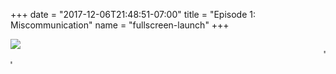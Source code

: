 +++
date = "2017-12-06T21:48:51-07:00"
title = "Episode 1: Miscommunication"
name = "fullscreen-launch"
+++

<div id="fullscreen-launch-content" class="center-page no-nav">
  <div class="inner">
    <div class="rounded-logo"></div>
      <div class="circle">
        <a href="/episode-1" >
      </div>
      <!-- <div class="rounded-enter"></div> -->
    </a>
    <a class="title" href="/episode-1" >
      <img src="/images/Episode-1-title.svg">
      <!-- <h1 class="headline-style-1">Episode 1: Miscommunication</h1> -->
    </a>
  </div>
</div>
<div id="launchpage-scrolling-text">
  <marquee direction="left">"No adult is an island."</marquee>
  <marquee direction="right">"What didn't you say?"</marquee>
</div>